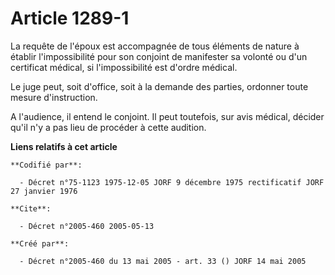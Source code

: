 # Article 1289-1

La requête de l'époux est accompagnée de tous éléments de nature à établir l'impossibilité pour son conjoint de manifester sa
volonté ou d'un certificat médical, si l'impossibilité est d'ordre médical.

Le juge peut, soit d'office, soit à la demande des parties, ordonner toute mesure d'instruction.

A l'audience, il entend le conjoint. Il peut toutefois, sur avis médical, décider qu'il n'y a pas lieu de procéder à cette
audition.

**Liens relatifs à cet article**

	**Codifié par**:

	  - Décret n°75-1123 1975-12-05 JORF 9 décembre 1975 rectificatif JORF 27 janvier 1976

	**Cite**:

	  - Décret n°2005-460 2005-05-13

	**Créé par**:

	  - Décret n°2005-460 du 13 mai 2005 - art. 33 () JORF 14 mai 2005
